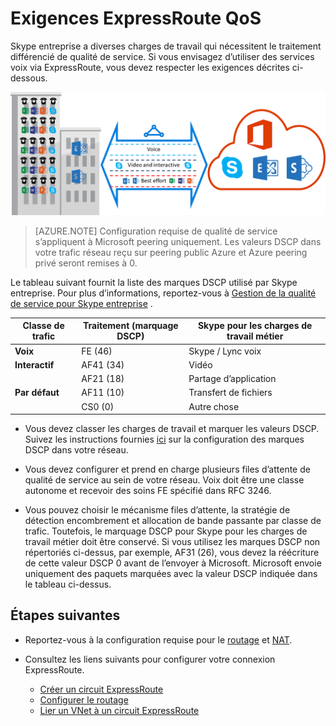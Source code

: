 <properties
   pageTitle="Configuration requise de qualité de service pour ExpressRoute | Microsoft Azure"
   description="Cette page contient des exigences en détail pour la configuration et la gestion de qualité de service pour circuits ExpressRoute."
   documentationCenter="na"
   services="expressroute"
   authors="cherylmc"
   manager="carmonm"
   editor=""/>
<tags
   ms.service="expressroute"
   ms.devlang="na"
   ms.topic="get-started-article"
   ms.tgt_pltfrm="na"
   ms.workload="infrastructure-services"
   ms.date="10/10/2016"
   ms.author="cherylmc"/>

# <a name="expressroute-qos-requirements"></a>Exigences ExpressRoute QoS

Skype entreprise a diverses charges de travail qui nécessitent le traitement différencié de qualité de service. Si vous envisagez d’utiliser des services voix via ExpressRoute, vous devez respecter les exigences décrites ci-dessous.

![](./media/expressroute-qos/expressroute-qos.png)

>[AZURE.NOTE] Configuration requise de qualité de service s’appliquent à Microsoft peering uniquement. Les valeurs DSCP dans votre trafic réseau reçu sur peering public Azure et Azure peering privé seront remises à 0. 

Le tableau suivant fournit la liste des marques DSCP utilisé par Skype entreprise. Pour plus d’informations, reportez-vous à [Gestion de la qualité de service pour Skype entreprise](https://technet.microsoft.com/library/gg405409.aspx) .

| **Classe de trafic** | **Traitement (marquage DSCP)** | **Skype pour les charges de travail métier** |
|---|---|---|
| **Voix** | FE (46) | Skype / Lync voix |
| **Interactif** | AF41 (34) | Vidéo |
|   | AF21 (18) | Partage d’application | 
| **Par défaut** | AF11 (10) | Transfert de fichiers|
|   | CS0 (0) | Autre chose| 


- Vous devez classer les charges de travail et marquer les valeurs DSCP. Suivez les instructions fournies [ici](https://technet.microsoft.com/library/gg405409.aspx) sur la configuration des marques DSCP dans votre réseau.

- Vous devez configurer et prend en charge plusieurs files d’attente de qualité de service au sein de votre réseau. Voix doit être une classe autonome et recevoir des soins FE spécifié dans RFC 3246. 

- Vous pouvez choisir le mécanisme files d’attente, la stratégie de détection encombrement et allocation de bande passante par classe de trafic. Toutefois, le marquage DSCP pour Skype pour les charges de travail métier doit être conservé. Si vous utilisez les marques DSCP non répertoriés ci-dessus, par exemple, AF31 (26), vous devez la réécriture de cette valeur DSCP 0 avant de l’envoyer à Microsoft. Microsoft envoie uniquement des paquets marquées avec la valeur DSCP indiquée dans le tableau ci-dessus. 

## <a name="next-steps"></a>Étapes suivantes

- Reportez-vous à la configuration requise pour le [routage](expressroute-routing.md) et [NAT](expressroute-nat.md).
- Consultez les liens suivants pour configurer votre connexion ExpressRoute.

    - [Créer un circuit ExpressRoute](expressroute-howto-circuit-classic.md)
    - [Configurer le routage](expressroute-howto-routing-classic.md)
    - [Lier un VNet à un circuit ExpressRoute](expressroute-howto-linkvnet-classic.md)
